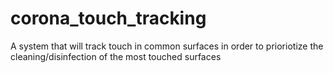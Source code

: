 # corona_touch_tracking
A system that will track touch in common surfaces in order to prioriotize the cleaning/disinfection of the most touched surfaces
